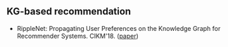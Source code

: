 ## KG-based recommendation

- RippleNet: Propagating User Preferences on the Knowledge Graph for Recommender Systems. CIKM'18. ([paper](https://arxiv.org/abs/1803.03467))
